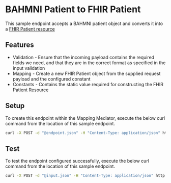 # BAHMNI Patient to FHIR Patient

This sample endpoint accepts a BAHMNI patient object and converts it into a [FHIR Patient resource](https://www.hl7.org/fhir/patient.html)

## Features

- Validation - Ensure that the incoming payload contains the required fields we need, and that they are in the correct format as specified in the input validation
- Mapping - Create a new FHIR Patient object from the supplied request payload and the configured constant
- Constants - Contains the static value required for constructing the FHIR Patient Resource

## Setup

To create this endpoint within the Mapping Mediator, execute the below curl command from the location of this sample endpoint.

```sh
curl -X POST -d "@endpoint.json" -H "Content-Type: application/json" http://localhost:3003/endpoints
```

## Test

To test the endpoint configured successfully, execute the below curl command from the location of this sample endpoint.

```sh
curl -X POST -d "@input.json" -H "Content-Type: application/json" http://localhost:3003/bahmniPatient
```
